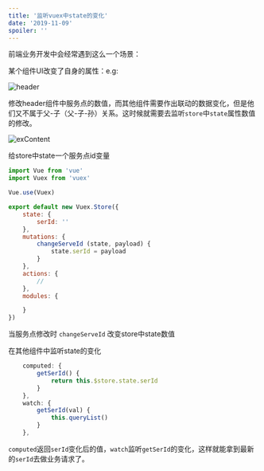 ```yaml
---
title: '监听vuex中state的变化'
date: '2019-11-09'
spoiler: ''
---
```


  前端业务开发中会经常遇到这么一个场景：

某个组件UI改变了自身的属性：e.g:

![header](https://user-images.githubusercontent.com/15700015/68526732-e0467100-0319-11ea-8d0b-572c442ebd8a.png)


修改header组件中服务点的数值，而其他组件需要作出联动的数据变化，但是他们又不属于父-子（父-子-孙）关系。这时候就需要去监听`store`中`state`属性数值的修改。


![exContent](https://user-images.githubusercontent.com/15700015/68526841-0587af00-031b-11ea-97b5-c694cc6cba49.png)


给store中state一个服务点id变量

```jsx
import Vue from 'vue'
import Vuex from 'vuex'

Vue.use(Vuex)

export default new Vuex.Store({
    state: {
        serId: ''
    },
    mutations: {
        changeServeId (state, payload) {
            state.serId = payload
        }
    },
    actions: {
        //
    },
    modules: {

    }
})

```

当服务点修改时 `changeServeId` 改变store中state数值

在其他组件中监听state的变化

```jsx
    computed: {
        getSerId() {
            return this.$store.state.serId
        }
    }, 
    watch: {
        getSerId(val) {
            this.queryList()
        }
    },
```

`computed`返回`serId`变化后的值，`watch`监听`getSerId`的变化，这样就能拿到最新的`serId`去做业务请求了。






  